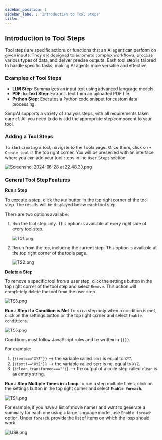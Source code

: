 ```yaml
---
sidebar_position: 1
sidebar_label : 'Introduction to Tool Steps'
title: ''
---
```


## Introduction to Tool Steps

Tool steps are specific actions or functions that an AI agent can perform on given inputs. They are designed to automate complex workflows, process various types of data, and deliver precise outputs. Each tool step is tailored to handle specific tasks, making AI agents more versatile and effective.

### Examples of Tool Steps

- **LLM Step:** Summarizes an input text using advanced language models.
- **PDF-to-Text Step:** Extracts text from an uploaded PDF file.
- **Python Step:** Executes a Python code snippet for custom data processing.

SimplAI supports a variety of analysis steps, with all requirements taken care of. All you need to do is add the appropriate step component to your tool.

### Adding a Tool Steps

To start creating a tool, navigate to the Tools page. Once there, click on `+ Create tool` in the top right corner. You will be presented with an interface where you can add your tool steps in the `User Steps` section.

![Screenshot 2024-06-28 at 22.48.30.png](https://prod-files-secure.s3.us-west-2.amazonaws.com/30c482d3-3a1f-4931-a883-cfdc07ec214f/e723a77b-bf99-4595-90b3-33687968a98b/Screenshot_2024-06-28_at_22.48.30.png)

### General Tool Step Features

**Run a Step**

To execute a step, click the `Run` button in the top right corner of the tool step. The results will be displayed below each tool step.

There are two options available:

1. Run the tool step only. This option is available at every right side of every tool step.
    
    ![TS1.png](https://prod-files-secure.s3.us-west-2.amazonaws.com/30c482d3-3a1f-4931-a883-cfdc07ec214f/3a1e746b-b500-468c-84ad-7968bc127584/TS1.png)
    
2. Rerun from the top, including the current step. This option is available at the top right corner of the tools page.
    
    ![TS2.png](https://prod-files-secure.s3.us-west-2.amazonaws.com/30c482d3-3a1f-4931-a883-cfdc07ec214f/0308276f-68ce-43c4-a01a-01a54e5478e5/TS2.png)
    

**Delete a Step**

To remove a specific tool from a user step, click the settings button in the top right corner of the tool step and select `Remove`. This action will completely delete the tool from the user step.

![TS3.png](https://prod-files-secure.s3.us-west-2.amazonaws.com/30c482d3-3a1f-4931-a883-cfdc07ec214f/a4f163dc-7332-4e70-a12c-0e24c338e71f/TS3.png)

**Run a Step if a Condition is Met**
To run a step only when a condition is met, click on the settings button on the top right corner and select `Enable conditions`.

![TS5.png](https://prod-files-secure.s3.us-west-2.amazonaws.com/30c482d3-3a1f-4931-a883-cfdc07ec214f/96a19f49-406d-4c3b-b980-5d437adc5b16/TS5.png)

Conditions must follow JavaScript rules and be written in `{{}}`.

For example:

1. `{{text==="XYZ"}}` --> the variable called `text` is equal to `XYZ`.
2. `{{text!=="XYZ"}}` --> the variable called `text` is not equal to `XYZ`.
3. `{{clean.transformed===""}}` --> the output of a code step called `clean` is an empty string.

**Run a Step Multiple Times in a Loop**
To run a step multiple times, click on the settings button in the top right corner and select **`Enable foreach`**.

![TS4.png](https://prod-files-secure.s3.us-west-2.amazonaws.com/30c482d3-3a1f-4931-a883-cfdc07ec214f/ea89011a-eac9-44c1-aba8-9bbcd87a2510/TS4.png)

For example, if you have a list of movie names and want to generate a summary for each one using a large language model, use `Enable foreach` option. Under `foreach`, provide the list of items on which the loop should work.

![US9.png](https://prod-files-secure.s3.us-west-2.amazonaws.com/30c482d3-3a1f-4931-a883-cfdc07ec214f/74c2ec29-09c3-4f9e-a769-261e65635dbe/US9.png)